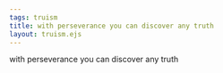 ```yaml
---
tags: truism
title: with perseverance you can discover any truth
layout: truism.ejs
---
```


with perseverance you can discover any truth